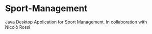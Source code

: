 # Sport-Management
Java Desktop Application for Sport Management. In collaboration with Nicolò Rossi
